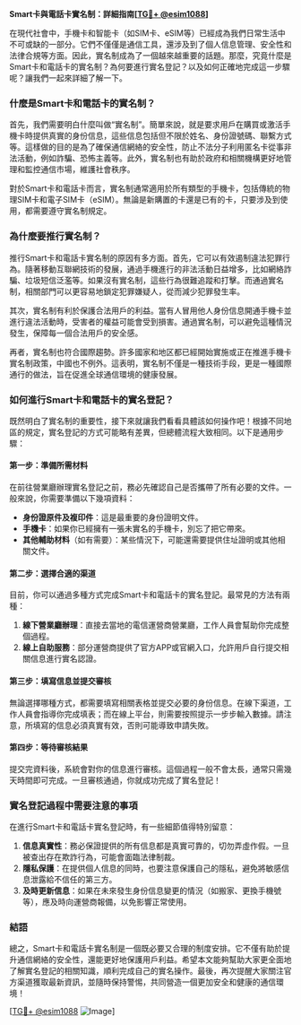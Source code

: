 **Smart卡與電話卡實名制：詳細指南[[TG💪+ @esim1088](https://t.me/s/esim1088)]**

在現代社會中，手機卡和智能卡（如SIM卡、eSIM等）已經成為我們日常生活中不可或缺的一部分。它們不僅僅是通信工具，還涉及到了個人信息管理、安全性和法律合規等方面。因此，實名制成為了一個越來越重要的話題。那麼，究竟什麼是Smart卡和電話卡的實名制？為何要進行實名登記？以及如何正確地完成這一步驟呢？讓我們一起來詳細了解一下。

### 什麼是Smart卡和電話卡的實名制？

首先，我們需要明白什麼叫做“實名制”。簡單來說，就是要求用戶在購買或激活手機卡時提供真實的身份信息，這些信息包括但不限於姓名、身份證號碼、聯繫方式等。這樣做的目的是為了確保通信網絡的安全性，防止不法分子利用匿名卡從事非法活動，例如詐騙、恐怖主義等。此外，實名制也有助於政府和相關機構更好地管理和監控通信市場，維護社會秩序。

對於Smart卡和電話卡而言，實名制通常適用於所有類型的手機卡，包括傳統的物理SIM卡和電子SIM卡（eSIM）。無論是新購置的卡還是已有的卡，只要涉及到使用，都需要遵守實名制規定。

### 為什麼要推行實名制？

推行Smart卡和電話卡實名制的原因有多方面。首先，它可以有效遏制違法犯罪行為。隨著移動互聯網技術的發展，通過手機進行的非法活動日益增多，比如網絡詐騙、垃圾短信泛濫等。如果沒有實名制，這些行為很難追蹤和打擊。而通過實名制，相關部門可以更容易地鎖定犯罪嫌疑人，從而減少犯罪發生率。

其次，實名制有利於保護合法用戶的利益。當有人冒用他人身份信息開通手機卡並進行違法活動時，受害者的權益可能會受到損害。通過實名制，可以避免這種情況發生，保障每一個合法用戶的安全感。

再者，實名制也符合國際趨勢。許多國家和地区都已經開始實施或正在推進手機卡實名制政策，中國也不例外。這表明，實名制不僅是一種技術手段，更是一種國際通行的做法，旨在促進全球通信環境的健康發展。

### 如何進行Smart卡和電話卡的實名登記？

既然明白了實名制的重要性，接下來就讓我們看看具體該如何操作吧！根據不同地區的規定，實名登記的方式可能略有差異，但總體流程大致相同。以下是通用步驟：

#### 第一步：準備所需材料

在前往營業廳辦理實名登記之前，務必先確認自己是否攜帶了所有必要的文件。一般來說，你需要準備以下幾項資料：
- **身份證原件及複印件**：這是最重要的身份證明文件。
- **手機卡**：如果你已經擁有一張未實名的手機卡，別忘了把它帶來。
- **其他輔助材料**（如有需要）：某些情況下，可能還需要提供住址證明或其他相關文件。

#### 第二步：選擇合適的渠道

目前，你可以通過多種方式完成Smart卡和電話卡的實名登記。最常見的方法有兩種：
1. **線下營業廳辦理**：直接去當地的電信運營商營業廳，工作人員會幫助你完成整個過程。
2. **線上自助服務**：部分運營商提供了官方APP或官網入口，允許用戶自行提交相關信息進行實名認證。

#### 第三步：填寫信息並提交審核

無論選擇哪種方式，都需要填寫相關表格並提交必要的身份信息。在線下渠道，工作人員會指導你完成填表；而在線上平台，則需要按照提示一步步輸入數據。請注意，所填寫的信息必須真實有效，否則可能導致申請失敗。

#### 第四步：等待審核結果

提交完資料後，系統會對你的信息進行審核。這個過程一般不會太長，通常只需幾天時間即可完成。一旦審核通過，你就成功完成了實名登記！

### 實名登記過程中需要注意的事項

在進行Smart卡和電話卡實名登記時，有一些細節值得特別留意：

1. **信息真實性**：務必保證提供的所有信息都是真實可靠的，切勿弄虛作假。一旦被查出存在欺詐行為，可能會面臨法律制裁。
2. **隱私保護**：在提供個人信息的同時，也要注意保護自己的隱私，避免將敏感信息泄露給不信任的第三方。
3. **及時更新信息**：如果在未來發生身份信息變更的情況（如搬家、更換手機號等），應及時向運營商報備，以免影響正常使用。

### 結語

總之，Smart卡和電話卡實名制是一個既必要又合理的制度安排。它不僅有助於提升通信網絡的安全性，還能更好地保護用戶利益。希望本文能夠幫助大家更全面地了解實名登記的相關知識，順利完成自己的實名操作。最後，再次提醒大家關注官方渠道獲取最新資訊，並隨時保持警惕，共同營造一個更加安全和健康的通信環境！

[[TG💪+ @esim1088](https://t.me/s/esim1088) ![Image](https://i.postimg.cc/4NQfJmqS/Snipaste-2025-05-13-00-14-12.png)]